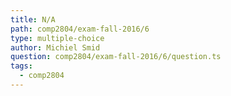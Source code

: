 ```yaml
---
title: N/A
path: comp2804/exam-fall-2016/6
type: multiple-choice
author: Michiel Smid
question: comp2804/exam-fall-2016/6/question.ts
tags:
  - comp2804
---
```

